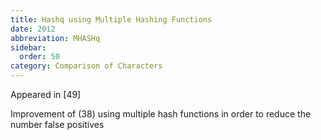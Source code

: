```yaml
---
title: Hashq using Multiple Hashing Functions
date: 2012
abbreviation: MHASHq
sidebar:
  order: 50
category: Comparison of Characters
---
```


Appeared in [49]

Improvement of (38) using multiple hash functions in order to reduce the number false positives
